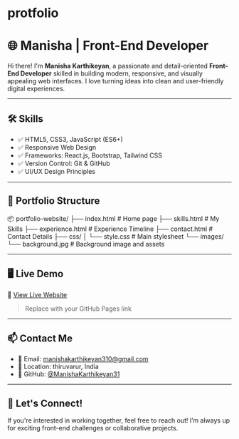 # protfolio
# 🌐 Manisha | Front-End Developer

Hi there! I'm **Manisha Karthikeyan**, a passionate and detail-oriented **Front-End Developer** skilled in building modern, responsive, and visually appealing web interfaces. I love turning ideas into clean and user-friendly digital experiences.

---

## 🛠 Skills

- ✅ HTML5, CSS3, JavaScript (ES6+)
- ✅ Responsive Web Design
- ✅ Frameworks: React.js, Bootstrap, Tailwind CSS
- ✅ Version Control: Git & GitHub
- ✅ UI/UX Design Principles

---

## 📁 Portfolio Structure

📦 portfolio-website/
├── index.html # Home page
├── skills.html # My Skills
├── experience.html # Experience Timeline
├── contact.html # Contact Details
├── css/
│ └── style.css # Main stylesheet
└── images/
└── background.jpg # Background image and assets


---

## 🖥 Live Demo

🔗 [View Live Website](https://yourusername.github.io/portfolio-website/)

> Replace with your GitHub Pages link

---

## 📫 Contact Me

- 📧 Email: manishakarthikeyan310@gmail.com
- 📍 Location: thiruvarur, India
- 💼 GitHub: [@ManishaKarthikeyan31](https://github.com/ManishaKarthikeyan31/protfolio)

---

## 🤝 Let's Connect!

If you're interested in working together, feel free to reach out! I’m always up for exciting front-end challenges or collaborative projects.

